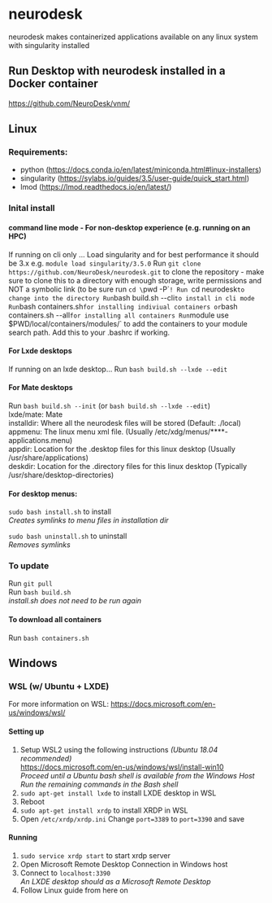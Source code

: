 # neurodesk
neurodesk makes containerized applications available on any linux system with singularity installed

## Run Desktop with neurodesk installed in a Docker container
https://github.com/NeuroDesk/vnm/



## Linux 
### Requirements:
- python (https://docs.conda.io/en/latest/miniconda.html#linux-installers)  
- singularity (https://sylabs.io/guides/3.5/user-guide/quick_start.html)  
- lmod (https://lmod.readthedocs.io/en/latest/)  

### Inital install
#### command line mode - For non-desktop experience (e.g. running on an HPC)  
If running on cli only ... 
Load singularity and for best performance it should be 3.x e.g. `module load singularity/3.5.0` 
Run `git clone https://github.com/NeuroDesk/neurodesk.git` to clone the repository - make sure to clone this to a directory with enough storage, write permissions and NOT a symbolic link (to be sure run `cd \`pwd -P\``!
Run `cd neurodesk` to change into the directory
Run `bash build.sh --cli` to install in cli mode  
Run `bash containers.sh` for installing indiviual containers or `bash containers.sh --all` for installing all containers
Run `module use $PWD/local/containers/modules/` to add the containers to your module search path. Add this to your .bashrc if working.

#### For Lxde desktops
If running on an lxde desktop...
Run `bash build.sh --lxde --edit`

#### For Mate desktops
Run `bash build.sh --init`  (or `bash build.sh --lxde --edit`)  
lxde/mate: Mate  
installdir: Where all the neurodesk files will be stored (Default: ./local)  
appmenu: The linux menu xml file.  (Usually /etc/xdg/menus/\*\*\*\*-applications.menu)  
appdir: Location for the .desktop files for this linux desktop (Usually /usr/share/applications)  
deskdir: Location for the .directory files for this linux desktop (Typically /usr/share/desktop-directories)  

#### For desktop menus:  

`sudo bash install.sh` to install  
_Creates symlinks to menu files in installation dir_  
  
`sudo bash uninstall.sh` to uninstall  
_Removes symlinks_  

### To update

Run `git pull`  
Run `bash build.sh`  
_install.sh does not need to be run again_

#### To download all containers
Run `bash containers.sh`

## Windows

### WSL (w/ Ubuntu + LXDE)
For more information on WSL: https://docs.microsoft.com/en-us/windows/wsl/  

#### Setting up
1. Setup WSL2 using the following instructions _(Ubuntu 18.04 recommended)_  
https://docs.microsoft.com/en-us/windows/wsl/install-win10  
_Proceed until a Ubuntu bash shell is available from the Windows Host_  
_Run the remaining commands in the Bash shell_
2. `sudo apt-get install lxde` to install LXDE desktop in WSL
3. Reboot
4. `sudo apt-get install xrdp` to install XRDP in WSL
5. Open `/etc/xrdp/xrdp.ini`
Change `port=3389` to `port=3390` and save

#### Running
1. `sudo service xrdp start` to start xrdp server
2. Open Microsoft Remote Desktop Connection in Windows host
3. Connect to `localhost:3390`  
_An LXDE desktop should as a Microsoft Remote Desktop_  
4. Follow Linux guide from here on
